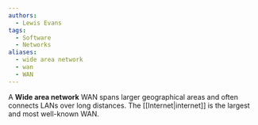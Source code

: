 ```yaml
---
authors: 
  - Lewis Evans
tags:
  - Software
  - Networks
aliases:
  - wide area network
  - wan
  - WAN
---
```

A **Wide area network** WAN spans larger geographical areas and often connects LANs over long distances. The [[Internet|internet]] is the largest and most well-known WAN.